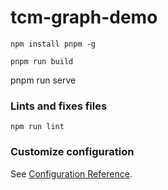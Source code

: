 # tcm-graph-demo

```
npm install pnpm -g
```

```
pnpm run build
```

pnpm run serve

### Lints and fixes files
```
npm run lint
```

### Customize configuration
See [Configuration Reference](https://cli.vuejs.org/config/).
